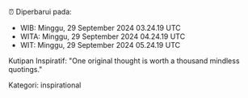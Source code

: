 ⏰ Diperbarui pada:
- WIB: Minggu, 29 September 2024 03.24.19 UTC
- WITA: Minggu, 29 September 2024 04.24.19 UTC
- WIT: Minggu, 29 September 2024 05.24.19 UTC

Kutipan Inspiratif:
"One original thought is worth a thousand mindless quotings."


Kategori: inspirational

